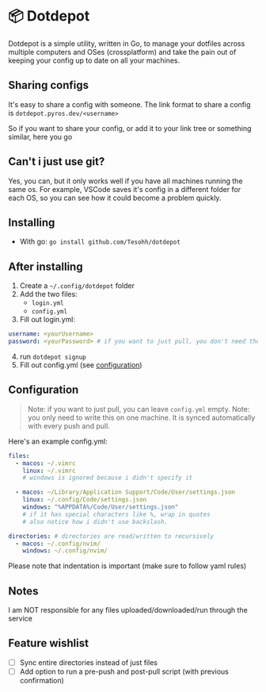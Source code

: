 # 📦 Dotdepot

Dotdepot is a simple utility, written in Go, to manage your dotfiles across multiple computers and OSes (crossplatform) and take the pain out of keeping your config up to date on all your machines.

## Sharing configs

It's easy to share a config with someone.
The link format to share a config is `dotdepot.pyros.dev/<username>`

So if you want to share your config, or add it to your link tree or something similar, here you go

## Can't i just use git?

Yes, you can, but it only works well if you have all machines running the same os.
For example, VSCode saves it's config in a different folder for each OS, so you can see how it could become a problem quickly.

## Installing

- With go: `go install github.com/Tesohh/dotdepot`

## After installing

1. Create a `~/.config/dotdepot` folder
2. Add the two files:
   - `login.yml`
   - `config.yml`
3. Fill out login.yml:

```yml
username: <yourUsername>
password: <yourPassword> # if you want to just pull, you don't need the password
```

4. run `dotdepot signup`
5. Fill out config.yml (see [configuration](#configuration))

## Configuration

> Note: if you want to just pull, you can leave `config.yml` empty.
> Note: you only need to write this on one machine. It is synced automatically with every push and pull.

Here's an example config.yml:

```yml
files:
  - macos: ~/.vimrc
    linux: ~/.vimrc
    # windows is ignored because i didn't specify it

  - macos: ~/Library/Application Support/Code/User/settings.json
    linux: ~/.config/Code/settings.json
    windows: "%APPDATA%/Code/User/settings.json"
    # if it has special characters like %, wrap in quotes
    # also notice how i didn't use backslash.

directories: # directories are read/written to recursively
  - macos: ~/.config/nvim/
    windows: ~/.config/nvim/
```

Please note that indentation is important (make sure to follow yaml rules)

## Notes

I am NOT responsible for any files uploaded/downloaded/run through the service

## Feature wishlist

- [ ] Sync entire directories instead of just files
- [ ] Add option to run a pre-push and post-pull script (with previous confirmation)
